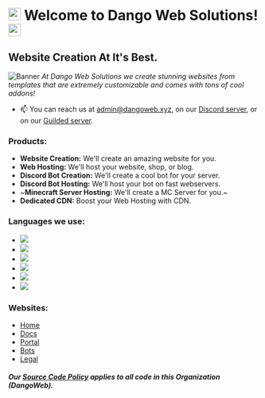 # <a href="https://dangoweb.xyz/?from=github"><img src="https://gitlab.com/fnageer3/fnageerml-site-nav/-/raw/master/public/wave.gif" height="25px" /></a> Welcome to Dango Web Solutions! <a href="https://dangoweb.xyz/?from=github"><img src="https://dangoweb.xyz/favicon.ico" height="25px" /></a>
## Website Creation At It's Best.
![Banner](https://dangoweb.xyz/banner.gif)
*At Dango Web Solutions we create stunning websites from templates that are extremely customizable and comes with tons of cool addons!*
- 📫 You can reach us at [admin@dangoweb.xyz](mailto:admin@dangoweb.xyz), on our [Discord server](https://dangoweb.xyz/discord?from=github), or on our [Guilded server](https://dangoweb.xyz/guilded?from=github).

### Products:
- **Website Creation:** We'll create an amazing website for you.
- **Web Hosting:** We'll host your website, shop, or blog.
- **Discord Bot Creation:** We'll create a cool bot for your server.
- **Discord Bot Hosting:** We'll host your bot on fast webservers.
- ~**Minecraft Server Hosting:** We'll create a MC Server for you.~
- **Dedicated CDN:** Boost your Web Hosting with CDN.

### Languages we use:
- <a href="#"><img src="https://img.shields.io/badge/JavaScript-F7DF1E?style=for-the-badge&logo=javascript&logoColor=black"/></a>
- <a href="#"><img src="https://img.shields.io/badge/Node.js-43853D?style=for-the-badge&logo=node.js&logoColor=white"/></a>
- <a href="#"><img src="https://img.shields.io/badge/Next.js-212121?style=for-the-badge&logo=next.js&logoColor=white"/></a>
- <a href="#"><img src="https://img.shields.io/badge/Python-14354C?style=for-the-badge&logo=python&logoColor=white"/></a>
- <a href="#"><img src="https://img.shields.io/badge/HTML5-E34F26?style=for-the-badge&logo=html5&logoColor=white"/></a>
- <a href="#"><img src="https://img.shields.io/badge/CSS3-1572B6?style=for-the-badge&logo=css3&logoColor=white"/></a>

### Websites:
- <a href="https://dangoweb.xyz/?from=github">Home</a>
- <a href="https://docs.dangoweb.xyz/?from=github">Docs</a>
- <a href="https://portal.dangoweb.xyz/?from=github">Portal</a>
- <a href="https://bots.dangoweb.xyz/?from=github">Bots</a>
- <a href="https://dangoweb.xyz/legal?from=github">Legal</a>

#### *Our [Source Code Policy](https://dangoweb.xyz/legal?from=github) applies to all code in this Organization (DangoWeb).*